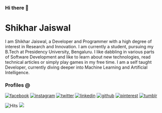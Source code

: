 ### Hi there 👋


# Shikhar Jaiswal

I am Shikhar Jaiswal, a Developer and Programmer with a high degree of interest in Research and Innovation. I am currently a student, pursuing my B.Tech at Presidency University, Bengaluru. I like dabbling in various parts of Software Development and like to learn about new technologies, read technical articles or simply play games in my free time. I am a self taught Developer, currently diving deeper into Machine Learning and Artificial Intelligence.

### Profiles @
<!-- display the social media buttons in your README -->
[![facebook](https://github.com/shikhar1020jais1/Git-Social/blob/master/Icons/Facebook.png)][1]
[![instagram](https://github.com/shikhar1020jais1/Git-Social/blob/master/Icons/Instagram.png)][2]
[![twitter](https://github.com/shikhar1020jais1/Git-Social/blob/master/Icons/Twitter.png)][3]
[![linkedin](https://github.com/shikhar1020jais1/Git-Social/blob/master/Icons/LinkedIn.png)][4]
[![github](https://github.com/shikhar1020jais1/Git-Social/blob/master/Icons/Github.png)][5]
[![pinterest](https://github.com/shikhar1020jais1/Git-Social/blob/master/Icons/pinterest.png)][6]
[![tumblr](https://github.com/shikhar1020jais1/Git-Social/blob/master/Icons/tumblr.png)][7]

[1]: https://www.facebook.com/shikhar.jai1
[2]: https://www.instagram.com/_shikhar_jais
[3]: https://www.twitter.com/_shikhar_jais
[4]: https://www.github.com/shikhar1020jais1
[5]: https://www.linkedin.com/in/shikhar1020jais
[6]: https://in.pinterest.com/shikhar1020jais/_saved/
[7]: https://shikhar-jais.tumblr.com

<!-- Please don't remove this: Grab your social icons from https://github.com/carlsednaoui/gitsocial -->

<img src="https://hitcounter.pythonanywhere.com/count/tag.svg?url=https%3A%2F%2Fgithub.com%2Fshikhar1020jais1%2Fhit-counter" alt="Hits">

<img src="https://github-readme-stats.vercel.app/api/top-langs/?username=shikhar1020jais1&layout=compact&hide=html" />

